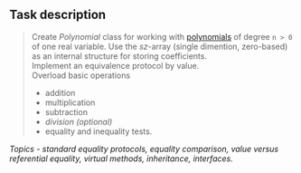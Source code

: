 ## Task description ##

> Create *Polynomial* class for working with [polynomials](http://www.berkeleycitycollege.edu/wp/wjeh/files/2015/01/algebra_note_polynomial.pdf) of degree `n > 0` of one real variable. Use the *sz*-array (single dimention, zero-based) as an internal structure for storing coefficients.   
> Implement an equivalence protocol by value.   
> Overload basic operations   
>   - addition    
>   - multiplication   
>   - subtraction   
>   - *division (optional)*   
>   - equality and inequality tests.   

*Topics - standard equality protocols, equality comparison, value versus referential equality, virtual methods, inheritance, interfaces.*
